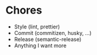 # Chores

* Style (lint, prettier)
* Commit (commitizen, husky, ...)
* Release (semantic-release)
* Anything I want more
